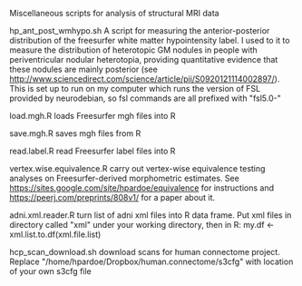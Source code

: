 Miscellaneous scripts for analysis of structural MRI data

hp_ant_post_wmhypo.sh
A script for measuring the anterior-posterior distribution of the freesurfer white matter hypointensity label. I used to it to measure the distribution of heterotopic GM nodules in people with periventricular nodular heterotopia, providing quantitative evidence that these nodules are mainly posterior (see http://www.sciencedirect.com/science/article/pii/S0920121114002897/). This is set up to run on my computer which runs the version of FSL provided by neurodebian, so fsl commands are all prefixed with "fsl5.0-"

load.mgh.R
loads Freesurfer mgh files into R

save.mgh.R 
saves mgh files from R

read.label.R
read Freesurfer label files into R

vertex.wise.equivalence.R
carry out vertex-wise equivalence testing analyses on Freesurfer-derived morphometric estimates. See https://sites.google.com/site/hpardoe/equivalence for instructions and https://peerj.com/preprints/808v1/ for a paper about it.

adni.xml.reader.R
turn list of adni xml files into R data frame. Put xml files in directory called "xml" under your working directory, then in R:
my.df <- xml.list.to.df(xml.file.list)

hcp_scan_download.sh
download scans for human connectome project. Replace "/home/hpardoe/Dropbox/human.connectome/s3cfg" with location of your own s3cfg file
